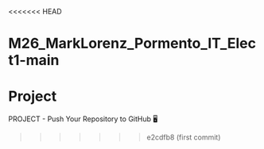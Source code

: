 <<<<<<< HEAD
# M26_MarkLorenz_Pormento_IT_Elect1-main
Project 
=======
PROJECT - Push Your Repository to GitHub 🖥️
>>>>>>> e2cdfb8 (first commit)
